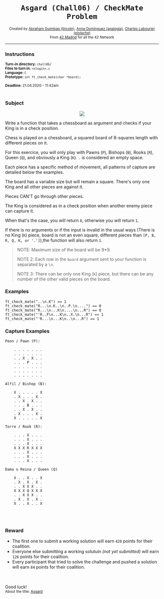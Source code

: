 <h1 align="center"><code>Asgard (Chall06) / CheckMate Problem</code></h1>

<div align="center">
  <sub>Created by <a href="https://github.com/abguimba">Abraham Guimbao (lincoln)</a>, <a href="https://github.com/vesta-nna">Anna Dominguez (analogia)</a>, <a href="https://github.com/clafoutis42">Charles Labourier (pistache)</a></sub>
</div>
<div align="center">
  <sub>From <a href="https://42madrid.com">42 Madrid</a> for all the 42 Network</sub>
</div>

---

### Instructions
<sub>**Turn-in directory:** `chall06/`</sub><br />
<sub>**Files to turn in:** `<xlogin>.c`</sub><br />
<sub>**Language:** `C`</sub><br />
<sub>**Prototype:** `int ft_check_mate(char *board);`</sub>

<sub>**Deadline:** 21.04.2020 - 11:42am</sub>
<br /><br />

### Subject

<p align="center">
  <img src="https://i.imgur.com/zKzCCoN.jpg">
</p>

Write a function that takes a chessboard as argument and checks if your 
King is in a check position.

Chess is played on a chessboard, a squared board of 8-squares length with 
different pieces on it.

For this exercice, you will only play with Pawns (`P`), Bishops (`B`), Rooks (`R`), Queen (`Q`), and obviously a King (`K`). `.` is considered an empty space.

Each piece has a specific method of movement, all patterns of capture are detailed below the examples. 

The board has a variable size but will remain a square. There's only one King
and all other pieces are against it.

Pieces CAN'T go through other pieces. 

The King is considered as in a check position when another enemy piece can
capture it.

When that's the case, you will return `0`, otherwise you will return `1`.

If there is no arguments or if the input is invalid in the usual ways (There is no King (`K`) piece, board is not an even square, different pieces than `[P, B, R, Q, K, or '.']`),the function will also return `1`.

> NOTE: Maximum size of the board will be 9*9.
>
> NOTE 2: Each row in the `board` argument sent to your function is separated by a `\n`.
>
>NOTE 3: There can be only one King (`K`) piece, but there can be any number of the other valid pieces on the board.

### Examples
```
ft_check_mate("..\n.K") == 1
ft_check_mate("R...\n.K..\n..P.\n....") == 0
ft_check_mate("R...\n...K\n....\n...R") == 0
ft_check_mate("'R..F\n...K\n..X.\n...R") == 1
ft_check_mate("'R...\n...K\n..\n...R") == 1
```

### Capture Examples
```
Peon / Pawn (P):

    . . . . . . .
    . . . . . . .
    . . X . X . .
    . . . P . . .
    . . . . . . .
    . . . . . . .
    . . . . . . .
```
```
Alfil / Bishop (B):

    X . . . . . X
    . X . . . X .
    . . X . X . .
    . . . B . . .
    . . X . X . .
    . X . . . X .
    X . . . . . X
```
```
Torre / Rook (R):

    . . . X . . .
    . . . X . . .
    . . . X . . .
    X X X R X X X
    . . . X . . .
    . . . X . . .
    . . . X . . .
```
```
Dama o Reina / Queen (Q)

    X . . X . . X
    . X . X . X .
    . . X X X . .
    X X X Q X X X
    . . X X X . .
    . X . X . X .
    X . . X . . X 
```
<br /><br />
### Reward

 - The first one to submit a working solution will earn `420` points for their coalition.
 - Everyone else submitting a working solutuin *(not yet submitted)* will earn `126` points for their coalition.
 - Every participant that tried to solve the challenge and pushed a solution will earn `84` points for their coalition.

<br /><br />
Good luck!
<br />
<sub>About the title: <a href="http://www.enciclopediamarvel.com/card/254">Asgard</a></sub>
